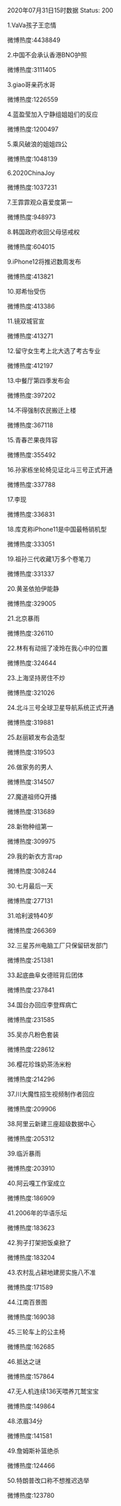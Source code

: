 2020年07月31日15时数据
Status: 200

1.VaVa孩子王恋情

微博热度:4438849

2.中国不会承认香港BNO护照

微博热度:3111405

3.giao哥亲药水哥

微博热度:1226559

4.蓝盈莹加入宁静组姐姐们的反应

微博热度:1200497

5.乘风破浪的姐姐四公

微博热度:1048139

6.2020ChinaJoy

微博热度:1037231

7.王霏霏观众喜爱度第一

微博热度:948973

8.韩国政府收回父母惩戒权

微博热度:604015

9.iPhone12将推迟数周发布

微博热度:413821

10.郑希怡受伤

微博热度:413386

11.镜双城官宣

微博热度:413271

12.留守女生考上北大选了考古专业

微博热度:412197

13.中餐厅第四季发布会

微博热度:397202

14.不得强制农民搬迁上楼

微博热度:367118

15.青春芒果夜阵容

微博热度:355492

16.孙家栋坐轮椅见证北斗三号正式开通

微博热度:337788

17.李现

微博热度:336831

18.库克称iPhone11是中国最畅销机型

微博热度:333051

19.祖孙三代收藏1万多个卷笔刀

微博热度:331337

20.黄圣依拍伊能静

微博热度:329005

21.北京暴雨

微博热度:326110

22.林有有动摇了凌玲在我心中的位置

微博热度:324644

23.上海坚持房住不炒

微博热度:321026

24.北斗三号全球卫星导航系统正式开通

微博热度:319881

25.赵丽颖发布会造型

微博热度:319503

26.做家务的男人

微博热度:314507

27.魔道祖师Q开播

微博热度:313689

28.新物种组第一

微博热度:309975

29.我的新衣方言rap

微博热度:308244

30.七月最后一天

微博热度:277131

31.哈利波特40岁

微博热度:266369

32.三星苏州电脑工厂只保留研发部门

微博热度:251381

33.起底曲阜女德班背后团体

微博热度:237841

34.国台办回应李登辉病亡

微博热度:231585

35.吴亦凡粉色套装

微博热度:228612

36.樱花珍珠奶茶汤米粉

微博热度:214296

37.川大魔性招生视频制作者回应

微博热度:209906

38.阿里云新建三座超级数据中心

微博热度:205312

39.临沂暴雨

微博热度:203910

40.阿云嘎工作室成立

微博热度:186909

41.2006年的华语乐坛

微博热度:183623

42.狗子打架把饭桌掀了

微博热度:183204

43.农村乱占耕地建房实施八不准

微博热度:171589

44.江南百景图

微博热度:169038

45.三轮车上的公主椅

微博热度:162685

46.抵达之谜

微博热度:157864

47.无人机连续136天喂养兀鹫宝宝

微博热度:149864

48.浓眉34分

微博热度:141581

49.詹姆斯补篮绝杀

微博热度:124466

50.特朗普改口称不想推迟选举

微博热度:123780

